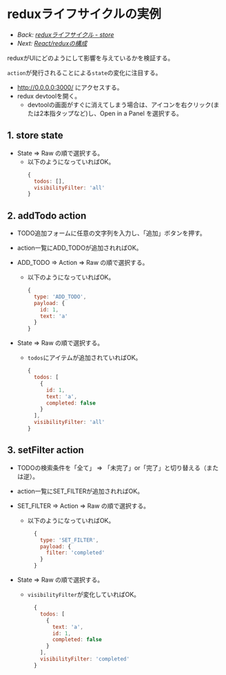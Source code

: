 # reduxライフサイクルの実例

- *Back: [reduxライフサイクル - store](./lifecycle_store.md)*
- *Next: [React/reduxの構成](./react_redux.md)*

reduxがUIにどのようにして影響を与えているかを検証する。

`action`が発行されることによる`state`の変化に注目する。

- http://0.0.0.0:3000/ にアクセスする。
- redux devtoolを開く。
  - devtoolの画面がすぐに消えてしまう場合は、アイコンを右クリック(または2本指タップなど)し、Open in a Panel を選択する。

## 1. store state

  - State => Raw の順で選択する。
    - 以下のようになっていればOK。
      ```js
      {
        todos: [],
        visibilityFilter: 'all'
      }
      ```

## 2. addTodo action

  - TODO追加フォームに任意の文字列を入力し、「追加」ボタンを押す。
  - action一覧にADD_TODOが追加されればOK。

  - ADD_TODO => Action => Raw の順で選択する。
    - 以下のようになっていればOK。
      ```js
      {
        type: 'ADD_TODO',
        payload: {
          id: 1,
          text: 'a'
        }
      }
      ```

  - State => Raw の順で選択する。
    - `todos`にアイテムが追加されていればOK。
      ```js
      {
        todos: [
          {
            id: 1,
            text: 'a',
            completed: false
          }
        ],
        visibilityFilter: 'all'
      }
      ```

## 3. setFilter action

  - TODOの検索条件を「全て」 => 「未完了」or「完了」と切り替える（または逆）。
  - action一覧にSET_FILTERが追加されればOK。

  - SET_FILTER => Action => Raw の順で選択する。
    - 以下のようになっていればOK。
      ```js
        {
          type: 'SET_FILTER',
          payload: {
            filter: 'completed'
          }
        }
      ```

  - State => Raw の順で選択する。
    - `visibilityFilter`が変化していればOK。
      ```js
        {
          todos: [
            {
              text: 'a',
              id: 1,
              completed: false
            }
          ],
          visibilityFilter: 'completed'
        }
      ```
